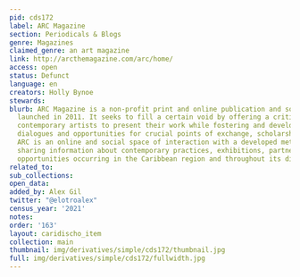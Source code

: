 ```yaml
---
pid: cds172
label: ARC Magazine
section: Periodicals & Blogs
genre: Magazines
claimed_genre: an art magazine
link: http://arcthemagazine.com/arc/home/
access: open
status: Defunct
language: en
creators: Holly Bynoe
stewards:
blurb: ARC Magazine is a non-profit print and online publication and social platform
  launched in 2011. It seeks to fill a certain void by offering a critical space for
  contemporary artists to present their work while fostering and developing critical
  dialogues and opportunities for crucial points of exchange, scholarship and study.
  ARC is an online and social space of interaction with a developed methodology of
  sharing information about contemporary practices, exhibitions, partnerships, and
  opportunities occurring in the Caribbean region and throughout its diasporas.
related_to:
sub_collections:
open_data:
added_by: Alex Gil
twitter: "@elotroalex"
census_year: '2021'
notes:
order: '163'
layout: caridischo_item
collection: main
thumbnail: img/derivatives/simple/cds172/thumbnail.jpg
full: img/derivatives/simple/cds172/fullwidth.jpg
---
```

